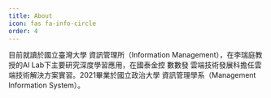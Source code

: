 ```yaml
---
title: About
icon: fas fa-info-circle
order: 4
---
```


目前就讀於國立臺灣大學 資訊管理所（Information Management），在李瑞庭教授的AI Lab下主要研究深度學習應用，在國泰金控 數數發 雲端技術發展科擔任雲端技術解決方案實習。2021畢業於國立政治大學 資訊管理學系（Management Information System）。
